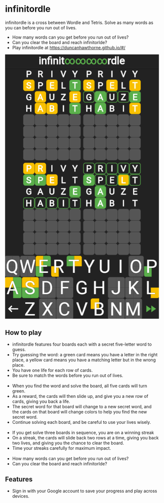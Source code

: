 # infinitordle
infinitordle is a cross between Wordle and Tetris. Solve as many words as you can before you run out of lives.

* How many words can you get before you run out of lives?
* Can you clear the board and reach infinitorlde? 
* Play infinitordle at https://duncanhawthorne.github.io/#/

![](https://raw.githubusercontent.com/duncanhawthorne/infinitordle/master/infinitordle.png)

How to play
-----------

* infinitordle features four boards each with a secret five-letter word to guess. 
* Try guessing the word: a green card means you have a letter in the right place, a yellow card means you have a matching letter but in the wrong place. 
* You have one life for each row of cards. 
* Be sure to match the words before you run out of lives.  
&nbsp;&nbsp;
* When you find the word and solve the board, all five cards will turn green.   
* As a reward, the cards will then slide up, and give you a new row of cards, giving you back a life.   
* The secret word for that board will change to a new secret word, and the cards on that board will change colors to help you find the new secret word.
* Continue solving each board, and be careful to use your lives wisely.  
&nbsp;&nbsp;
* If you get solve three boards in sequence, you are on a winning streak
* On a streak, the cards will slide back two rows at a time, giving you back two lives, and giving you the chance to clear the board.
* Time your streaks carefully for maximum impact.   
&nbsp;&nbsp;
* How many words can you get before you run out of lives?  
* Can you clear the board and reach infinitorlde?   

Features
-----------
* Sign in with your Google account to save your progress and play across devices. 
